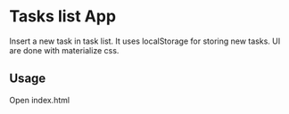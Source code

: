 # Tasks list App

Insert a new task in task list. It uses localStorage for storing new tasks.
UI are done with materialize css.

## Usage

Open index.html
